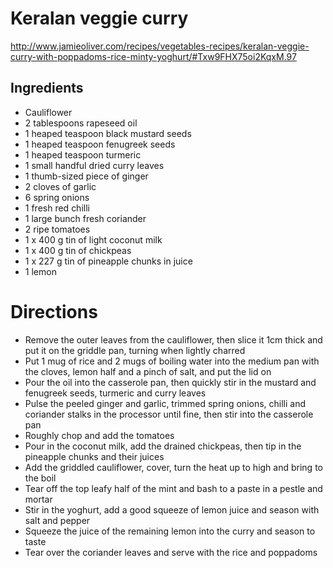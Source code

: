 # Keralan veggie curry
http://www.jamieoliver.com/recipes/vegetables-recipes/keralan-veggie-curry-with-poppadoms-rice-minty-yoghurt/#Txw9FHX75oi2KqxM.97

## Ingredients
*  Cauliflower
* 2 tablespoons rapeseed oil
* 1 heaped teaspoon black mustard seeds
* 1 heaped teaspoon fenugreek seeds
* 1 heaped teaspoon turmeric
* 1 small handful dried curry leaves
* 1 thumb-sized piece of ginger
* 2 cloves of garlic
* 6 spring onions
* 1 fresh red chilli
* 1 large bunch fresh coriander
* 2 ripe tomatoes
* 1 x 400 g tin of light coconut milk
* 1 x 400 g tin of chickpeas
* 1 x 227 g tin of pineapple chunks in juice
* 1 lemon

# Directions
* Remove the outer leaves from the cauliflower, then slice it 1cm thick and put it on the griddle pan, turning when lightly charred
* Put 1 mug of rice and 2 mugs of boiling water into the medium pan with the cloves, lemon half and a pinch of salt, and put the lid on
* Pour the oil into the casserole pan, then quickly stir in the mustard and fenugreek seeds, turmeric and curry leaves
* Pulse the peeled ginger and garlic, trimmed spring onions, chilli and coriander stalks in the processor until fine, then stir into the casserole pan
* Roughly chop and add the tomatoes
* Pour in the coconut milk, add the drained chickpeas, then tip in the pineapple chunks and their juices
* Add the griddled cauliflower, cover, turn the heat up to high and bring to the boil
* Tear off the top leafy half of the mint and bash to a paste in a pestle and mortar
* Stir in the yoghurt, add a good squeeze of lemon juice and season with salt and pepper
* Squeeze the juice of the remaining lemon into the curry and season to taste
* Tear over the coriander leaves and serve with the rice and poppadoms
